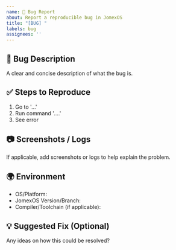 ```yaml
---
name: 🐞 Bug Report
about: Report a reproducible bug in JomexOS
title: "[BUG] "
labels: bug
assignees: ''
---
```


## 🐞 Bug Description
A clear and concise description of what the bug is.

## ✅ Steps to Reproduce
1. Go to '...'
2. Run command '....'
3. See error

## 📷 Screenshots / Logs
If applicable, add screenshots or logs to help explain the problem.

## 🌍 Environment
- OS/Platform:  
- JomexOS Version/Branch:  
- Compiler/Toolchain (if applicable):  

## 💡 Suggested Fix (Optional)
Any ideas on how this could be resolved?
